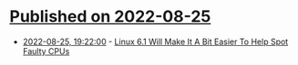 # [Published on 2022-08-25](index.md)

* [2022-08-25, 19:22:00](https://linux.slashdot.org/story/22/08/25/1841209/linux-61-will-make-it-a-bit-easier-to-help-spot-faulty-cpus?utm_source=rss1.0mainlinkanon&utm_medium=feed) - [Linux 6.1 Will Make It A Bit Easier To Help Spot Faulty CPUs](https://linux.slashdot.org/story/22/08/25/1841209/linux-61-will-make-it-a-bit-easier-to-help-spot-faulty-cpus?utm_source=rss1.0mainlinkanon&utm_medium=feed)
